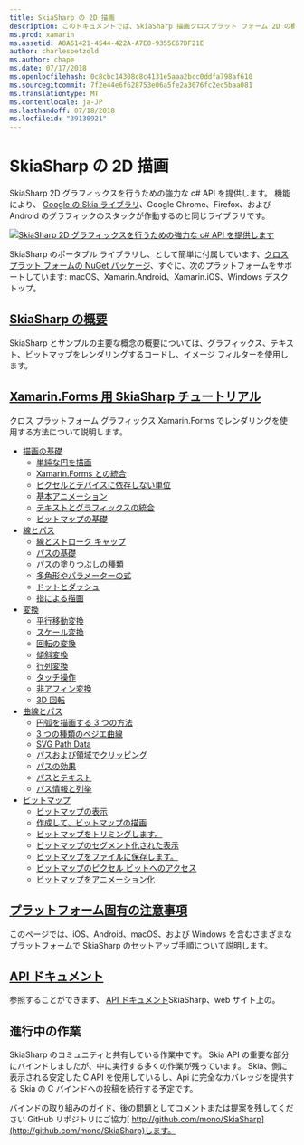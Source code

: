 ```yaml
---
title: SkiaSharp の 2D 描画
description: このドキュメントでは、SkiaSharp 描画クロスプラット フォーム 2D の概要を示します。 SkiaSharp を記述するさまざまなガイドとそのさまざまな Api にリンクします。
ms.prod: xamarin
ms.assetid: A8A61421-4544-422A-A7E0-9355C67DF21E
author: charlespetzold
ms.author: chape
ms.date: 07/17/2018
ms.openlocfilehash: 0c8cbc14308c8c4131e5aaa2bcc0ddfa798af610
ms.sourcegitcommit: 7f2e44e6f628753e06a5fe2a3076fc2ec5baa081
ms.translationtype: MT
ms.contentlocale: ja-JP
ms.lasthandoff: 07/18/2018
ms.locfileid: "39130921"
---
```

# <a name="2d-drawing-with-skiasharp"></a>SkiaSharp の 2D 描画

SkiaSharp 2D グラフィックスを行うための強力な c# API を提供します。 機能により、 [Google の Skia ライブラリ](http://skia.org)、Google Chrome、Firefox、および Android のグラフィックのスタックが作動するのと同じライブラリです。

[![](images/ide-sml.png "SkiaSharp 2D グラフィックスを行うための強力な c# API を提供します")](images/ide.png#lightbox)

SkiaSharp のポータブル ライブラリし、として簡単に付属しています、[クロスプラット フォームの NuGet パッケージ](https://www.nuget.org/packages/SkiaSharp)、すぐに、次のプラットフォームをサポートしています: macOS、Xamarin.Android、Xamarin.iOS、Windows デスクトップ。

## <a name="introduction-to-skiasharpgraphics-gamesskiasharpintroductionmd"></a>[SkiaSharp の概要](~/graphics-games/skiasharp/introduction.md)

SkiaSharp とサンプルの主要な概念の概要については、グラフィックス、テキスト、ビットマップをレンダリングするコードし、イメージ フィルターを使用します。

## <a name="skiasharp-tutorials-for-xamarinformsxamarin-formsuser-interfacegraphicsskiasharpindexmd"></a>[Xamarin.Forms 用 SkiaSharp チュートリアル](~/xamarin-forms/user-interface/graphics/skiasharp/index.md)

クロス プラットフォーム グラフィックス Xamarin.Forms でレンダリングを使用する方法について説明します。

- [描画の基礎](~/xamarin-forms/user-interface/graphics/skiasharp/basics/index.md)
  * [単純な円を描画](~/xamarin-forms/user-interface/graphics/skiasharp/basics/circle.md)
  * [Xamarin.Forms との統合](~/xamarin-forms/user-interface/graphics/skiasharp/basics/integration.md)
  * [ピクセルとデバイスに依存しない単位](~/xamarin-forms/user-interface/graphics/skiasharp/basics/pixels.md)
  * [基本アニメーション](~/xamarin-forms/user-interface/graphics/skiasharp/basics/animation.md)
  * [テキストとグラフィックスの統合](~/xamarin-forms/user-interface/graphics/skiasharp/basics/text.md)
  * [ビットマップの基礎](~/xamarin-forms/user-interface/graphics/skiasharp/basics/bitmaps.md)
- [線とパス](~/xamarin-forms/user-interface/graphics/skiasharp/paths/index.md)
  * [線とストローク キャップ](~/xamarin-forms/user-interface/graphics/skiasharp/paths/lines.md)
  * [パスの基礎](~/xamarin-forms/user-interface/graphics/skiasharp/paths/paths.md)
  * [パスの塗りつぶしの種類](~/xamarin-forms/user-interface/graphics/skiasharp/paths/fill-types.md)
  * [多角形やパラメーターの式](~/xamarin-forms/user-interface/graphics/skiasharp/paths/polylines.md)
  * [ドットとダッシュ](~/xamarin-forms/user-interface/graphics/skiasharp/paths/dots.md)
  * [指による描画](~/xamarin-forms/user-interface/graphics/skiasharp/paths/finger-paint.md)
- [変換](~/xamarin-forms/user-interface/graphics/skiasharp/transforms/index.md)
  * [平行移動変換](~/xamarin-forms/user-interface/graphics/skiasharp/transforms/translate.md)
  * [スケール変換](~/xamarin-forms/user-interface/graphics/skiasharp/transforms/scale.md)
  * [回転の変換](~/xamarin-forms/user-interface/graphics/skiasharp/transforms/rotate.md)
  * [傾斜変換](~/xamarin-forms/user-interface/graphics/skiasharp/transforms/skew.md)
  * [行列変換](~/xamarin-forms/user-interface/graphics/skiasharp/transforms/matrix.md)
  * [タッチ操作](~/xamarin-forms/user-interface/graphics/skiasharp/transforms/touch.md)
  * [非アフィン変換](~/xamarin-forms/user-interface/graphics/skiasharp/transforms/non-affine.md)
  * [3D 回転](~/xamarin-forms/user-interface/graphics/skiasharp/transforms/3d-rotation.md)
- [曲線とパス](~/xamarin-forms/user-interface/graphics/skiasharp/curves/index.md)
  * [円弧を描画する 3 つの方法](~/xamarin-forms/user-interface/graphics/skiasharp/curves/arcs.md)
  * [3 つの種類のベジエ曲線](~/xamarin-forms/user-interface/graphics/skiasharp/curves/beziers.md)
  * [SVG Path Data](~/xamarin-forms/user-interface/graphics/skiasharp/curves/path-data.md)
  * [パスおよび領域でクリッピング](~/xamarin-forms/user-interface/graphics/skiasharp/curves/clipping.md)
  * [パスの効果](~/xamarin-forms/user-interface/graphics/skiasharp/curves/effects.md)
  * [パスとテキスト](~/xamarin-forms/user-interface/graphics/skiasharp/curves/text-paths.md)
  * [パス情報と列挙](~/xamarin-forms/user-interface/graphics/skiasharp/curves/information.md)
- [ビットマップ](~/xamarin-forms/user-interface/graphics/skiasharp/bitmaps/index.md)
  * [ビットマップの表示](~/xamarin-forms/user-interface/graphics/skiasharp/bitmaps/displaying.md)
  * [作成して、ビットマップの描画](~/xamarin-forms/user-interface/graphics/skiasharp/bitmaps/drawing.md)
  * [ビットマップをトリミングします。](~/xamarin-forms/user-interface/graphics/skiasharp/bitmaps/cropping.md)
  * [ビットマップのセグメント化された表示](~/xamarin-forms/user-interface/graphics/skiasharp/bitmaps/segmented.md)
  * [ビットマップをファイルに保存します。](~/xamarin-forms/user-interface/graphics/skiasharp/bitmaps/saving.md)
  * [ビットマップのピクセル ビットへのアクセス](~/xamarin-forms/user-interface/graphics/skiasharp/bitmaps/pixel-bits.md)
  * [ビットマップをアニメーション化](~/xamarin-forms/user-interface/graphics/skiasharp/bitmaps/animating.md)

## <a name="platform-specific-notesgraphics-gamesskiasharpplatformmd"></a>[プラットフォーム固有の注意事項](~/graphics-games/skiasharp/platform.md)

このページでは、iOS、Android、macOS、および Windows を含むさまざまなプラットフォームで SkiaSharp のセットアップ手順について説明します。

## <a name="api-documentationhttpsdeveloperxamarincomapinamespaceskiasharp"></a>[API ドキュメント](https://developer.xamarin.com/api/namespace/SkiaSharp/)

参照することができます、 [API ドキュメント](https://developer.xamarin.com/api/namespace/SkiaSharp/)SkiaSharp、web サイト上の。

## <a name="work-in-progress"></a>進行中の作業

SkiaSharp のコミュニティと共有している作業中です。 Skia API の重要な部分にバインドしましたが、中に実行する多くの作業が残っています。 Skia、側に表示される安定した C API を使用しているし、Api に完全なカバレッジを提供する Skia の C バインドへの投稿を続行する予定です。

バインドの取り組みのガイド、後の問題としてコメントまたは提案を残してください GitHub リポジトリにご協力[ http://github.com/mono/SkiaSharp](http://github.com/mono/SkiaSharp)します。
